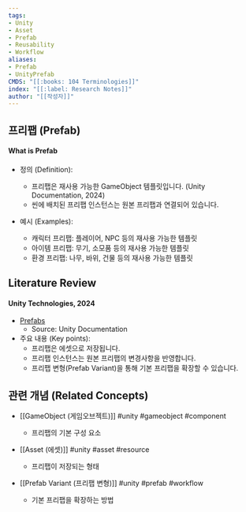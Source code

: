 ```yaml
---
tags:
- Unity
- Asset
- Prefab
- Reusability
- Workflow
aliases:
- Prefab
- UnityPrefab
CMDS: "[[:books: 104 Terminologies]]" 
index: "[[:label: Research Notes]]"
author: "[[작성자]]" 
---
```


## 프리팹 (Prefab)

#### What is Prefab

- 정의 (Definition):
	- 프리팹은 재사용 가능한 GameObject 템플릿입니다. (Unity Documentation, 2024)
	- 씬에 배치된 프리팹 인스턴스는 원본 프리팹과 연결되어 있습니다.

- 예시 (Examples):
	- 캐릭터 프리팹: 플레이어, NPC 등의 재사용 가능한 템플릿
	- 아이템 프리팹: 무기, 소모품 등의 재사용 가능한 템플릿
	- 환경 프리팹: 나무, 바위, 건물 등의 재사용 가능한 템플릿

## Literature Review

#### Unity Technologies, 2024
- [Prefabs](https://docs.unity3d.com/Manual/Prefabs.html)
	- Source: Unity Documentation
- 주요 내용 (Key points):
	- 프리팹은 에셋으로 저장됩니다.
	- 프리팹 인스턴스는 원본 프리팹의 변경사항을 반영합니다.
	- 프리팹 변형(Prefab Variant)을 통해 기본 프리팹을 확장할 수 있습니다.

## 관련 개념 (Related Concepts)

- [[GameObject (게임오브젝트)]] #unity #gameobject #component
	- 프리팹의 기본 구성 요소

- [[Asset (에셋)]] #unity #asset #resource
	- 프리팹이 저장되는 형태

- [[Prefab Variant (프리팹 변형)]] #unity #prefab #workflow
	- 기본 프리팹을 확장하는 방법 